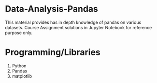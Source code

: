 # Data-Analysis-Pandas

This material provides has in depth knowledge of pandas on various datasets.
Course Assignment solutions in Jupyter Notebook for reference purpose only. 

# Programming/Libraries
1. Python
2. Pandas
3. matplotlib
